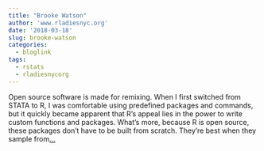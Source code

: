 ```yaml
---
title: "Brooke Watson"
author: 'www.rladiesnyc.org'
date: '2018-03-18'
slug: brooke-watson
categories:
  - bloglink
tags:
  - rstats
  - rladiesnycorg
---
```


Open source software is made for remixing. When I first switched from STATA to R, I was comfortable using predefined packages and commands, but it quickly became apparent that R’s appeal lies in the power to write custom functions and packages. What’s more, because R is open source, these packages don’t have to be built from scratch. They’re best when they sample from[... <i class="fas fa-external-link-alt"></i>](http://www.rladiesnyc.org/post/scraping-javascript-websites-in-r/)

